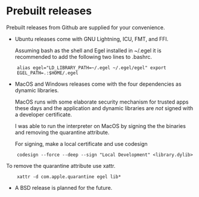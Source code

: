 # Prebuilt releases

Prebuilt releases from Github are supplied for your convenience.

* Ubuntu releases come with GNU Lightning, ICU, FMT, and FFI.

  Assuming bash as the shell and Egel installed in ~/.egel it is
  recommended to add the following two lines to .bashrc.

```
    alias egel="LD_LIBRARY_PATH=~/.egel ~/.egel/egel" export
    EGEL_PATH=.:$HOME/.egel
```


* MacOS and Windows releases come with the four dependencies as
  dynamic libraries.

  MacOS runs with some elaborate security mechanism for trusted
  apps these days and the application and dynamic libraries are
  _not_ signed with a developer certificate.

  I was able to run the interpreter on MacOS by signing the
  the binaries and removing the quarantine attribute.

  For signing, make a local certificate and use codesign

```
    codesign --force --deep --sign "Local Development" <library.dylib>

```

  To remove the quarantine attribute use xattr.

```
    xattr -d com.apple.quarantine egel lib*
```

* A BSD release is planned for the future.

